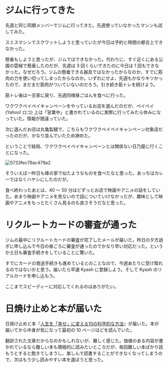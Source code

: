 # ジムに行ってきた
先週と同じ同期メンバーでジムに行ってきた。先週使っていなかったマシンも試してみた。

スミスマシンでスクワットしようと思っていたが今日は予約と時間の都合上できなかった。

懸垂もしようと思ったが、ジムではできなかった。代わりに、すぐ近くにある公園の雲梯で懸垂したのだが、先週は 3 回くらいできたのに今日は 1 回もできなかった。なぜだろう。ジムの懸垂できる器具ではなかったからなのか、すでに筋肉の力を使い切ってしまったからなのか。いずれにせよ、先週もかなりキツかったので、まだまだ筋肉がついていないのだろう。引き続き筋トレを続けよう。

筋トレ後は一旦家に戻り、先週同様昼ごはんを食べに行った。

ワクワクペイペイキャンペーンをやっているお店を選んだのだが、ペイペイ (Yahoo! ロコ) 上は「営業中」と書かれているのに実際に行ってみたら休みになっていた。情報が間違っていた。

次に選んだお店は丸亀製麺で、こちらもワクワクペイペイキャンペーン対象店だったのだが、かなり並んでいたため諦めた。

ということで結局、ワクワクペイペイキャンペーンとは関係ない日乃屋に行くことになった。

![5733fec79ac479a2](https://noraworld.github.io/box-bulbasaur/2019/07/5733fec79ac479a2.jpg)

そういえば一昨日も蜂の家で似たようなものを食べたなと思った。あっちはカレーではなくハヤシにしたのだが。

食べ終わったあとは、40 〜 50 分ほどずっとお店で映画やアニメの話をしていた。あまり映画やアニメを見ないので話についていけなかったが、趣味として映画やアニメをもっとたくさん見るのも良さそうだなと思った。

# リクルートカードの審査が通った
ジムの最中にリクルートカードの審査が完了したメールが届いた。昨日の夕方過ぎに申し込んで今日の昼ごろに審査が通ったのでかなり早い対応だった。というか土日も審査手続きをしていることに驚いた。

すでにカードの発送手続きも進めているとのことなので、今週あたりに受け取れるのではないかと思う。届いたら早速 Kyash に登録しよう。そして Kyash のリアルカードを申し込もう。

ここまでスピーディーに対応してくれるのはありがたい。

# 日焼け止めと本が届いた
日焼け止めと本『[人生を「幸せ」に変える10の科学的な方法](https://www.amazon.co.jp/gp/product/453405212X)』が届いた。本が届いてから中身が気になって最初の 10 ページほどを読んでいた。

翻訳された文章だからなのかもしれないが、難しく感じた。価値のある内容が書かれているなら難しい本も積極的に読みたいところだが、毎回難しい本ばかり読もうとすると飽きてしまうし、楽しんで読書することができなくなってしまうので、次はもう少し読みやすい本を選ぼうと思った。
